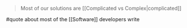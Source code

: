 > Most of our solutions are [[Complicated vs Complex|complicated]]

#quote about most of the [[Software]] developers write